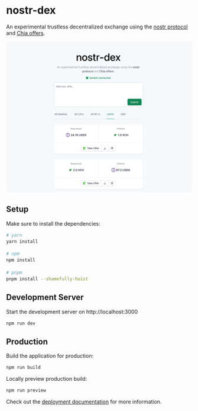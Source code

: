 # nostr-dex

An experimental trustless decentralized exchange using the
[nostr protocol](https://github.com/nostr-protocol/nostr)
and [Chia offers](https://chialisp.com/offers/).

![nostr-dex screenshot](.github/screenshot.png)

## Setup

Make sure to install the dependencies:

```bash
# yarn
yarn install

# npm
npm install

# pnpm
pnpm install --shamefully-hoist
```

## Development Server

Start the development server on http://localhost:3000

```bash
npm run dev
```

## Production

Build the application for production:

```bash
npm run build
```

Locally preview production build:

```bash
npm run preview
```

Check out the [deployment documentation](https://nuxt.com/docs/getting-started/deployment) for more information.
